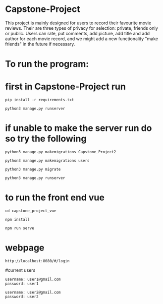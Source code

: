 # Capstone-Project

This project is mainly designed for users to record their favourite movie reviews. Their are three types of privacy for selection: private, 
friends only or public. Users can rate, put comments, add picture, add title and add author for each movie record, and we might add a new 
functionality "make friends" in the future if necessary.

# To run the program:

# first in Capstone-Project run

    pip install -r requirements.txt
  
    python3 manage.py runserver

# if unable to make the server run do so try the following

    python3 manage.py makemigrations Capstone_Project2
  
    python3 manage.py makemigrations users
  
    python3 manage.py migrate
  
    python3 manage.py runserver


# to run the front end vue

    cd capstone_project_vue

    npm install
  
    npm run serve
    
# webpage
    http://localhost:8080/#/login

#current users

    username: user1@gmail.com
    password: user1
    
    username: user2@gmail.com
    password: user2


